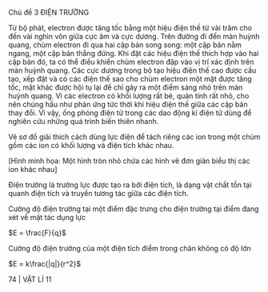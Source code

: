 Chủ đề 3 ĐIỆN TRƯỜNG

Từ bộ phát, electron được tăng tốc bằng một hiệu điện thế từ vài trăm cho đến vài nghìn vôn giữa cực âm và cực dương. Trên đường đi đến màn huỳnh quang, chùm electron đi qua hai cặp bản song song: một cặp bản nằm ngang, một cặp bản thẳng đứng. Khi đặt các hiệu điện thế thích hợp vào hai cặp bản đó, ta có thể điều khiển chùm electron đập vào vị trí xác định trên màn huỳnh quang. Các cực dương trong bộ tạo hiệu điện thế cao được cấu tạo, xếp đặt và có các điện thế sao cho chùm electron một mặt được tăng tốc, mặt khác được hội tụ lại để chỉ gây ra một điểm sáng nhỏ trên màn huỳnh quang. Vì các electron có khối lượng rất bé, quán tính rất nhỏ, cho nên chúng hầu như phản ứng tức thời khi hiệu điện thế giữa các cặp bản thay đổi. Vì vậy, ống phóng điện tử trong các dao động kí điện tử dùng để nghiên cứu những quá trình biến thiên nhanh.

Vẽ sơ đồ giải thích cách dùng lực điện để tách riêng các ion trong một chùm gồm các ion có khối lượng và điện tích khác nhau.

[Hình minh họa: Một hình tròn nhỏ chứa các hình vẽ đơn giản biểu thị các ion khác nhau]

Điện trường là trường lực được tạo ra bởi điện tích, là dạng vật chất tồn tại quanh điện tích và truyền tương tác giữa các điện tích.

Cường độ điện trường tại một điểm đặc trưng cho điện trường tại điểm đang xét về mặt tác dụng lực

$E = \frac{F}{q}$

Cường độ điện trường của một điện tích điểm trong chân không có độ lớn

$E = k\frac{|q|}{r^2}$

74 | VẬT LÍ 11